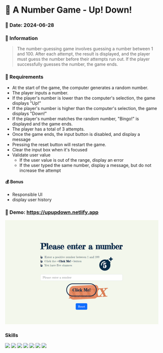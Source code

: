 # :star2: A Number Game - Up! Down!

### :date: Date: 2024-06-28

### :memo: Information 
> The number-guessing game involves guessing a number between 1 and 100. After each attempt, the result is displayed, and the player must guess the number before their attempts run out. If the player successfully guesses the number, the game ends. 

### :bookmark_tabs: Requirements
* At the start of the game, the computer generates a random number.
* The player inputs a number.
* If the player's number is lower than the computer's selection, the game displays "Up!"
* If the player's number is higher than the computer's selection, the game displays "Down!"
* If the player's number matches the random number, "Bingo!" is displayed and the game ends.
* The player has a total of 3 attempts.
* Once the game ends, the input button is disabled, and display a message
* Pressing the reset button will restart the game.
* Clear the input box when it's focused
* Validate user value
  * If the user value is out of the range, display an error <br />
  * If the user typed the same number, display a message, but do not increase the attempt
    
#### :moneybag: **Bonus**
* Responsible UI
* display user history
  
### 🔗 Demo: <a href="https://upupdown.netlify.app/" target="_blank">https://upupdown.netlify.app</a>
<img src="upDownGame-main.png">

### Skills
<img src="https://img.shields.io/badge/html5-E34F26?style=for-the-badge&logo=html5&logoColor=white"> <img src="https://img.shields.io/badge/css-1572B6?style=for-the-badge&logo=css3&logoColor=white"> 
<img src="https://img.shields.io/badge/javascript-F7DF1E?style=for-the-badge&logo=javascript&logoColor=black"> <img src="https://img.shields.io/badge/github-181717?style=for-the-badge&logo=github&logoColor=white"> 
<img src="https://img.shields.io/badge/git-F05032?style=for-the-badge&logo=git&logoColor=white"> <img src="https://img.shields.io/badge/fontawesome-339AF0?style=for-the-badge&logo=fontawesome&logoColor=white">
<img src="https://img.shields.io/badge/bootstrap-7952B3?style=for-the-badge&logo=bootstrap&logoColor=white"> 


